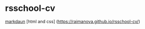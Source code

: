 # rsschool-cv
[markdaun](https://raimanova.github.io/rsschool-cv/cv)
[html and css] (https://raimanova.github.io/rsschool-cv/)
